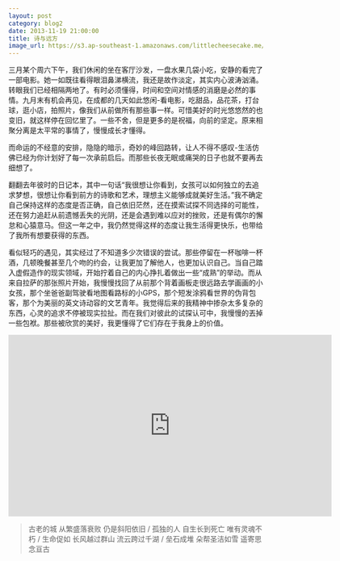 ```yaml
---
layout: post
category: blog2
date: 2013-11-19 21:00:00
title: 诗与远方
image_url: https://s3.ap-southeast-1.amazonaws.com/littlecheesecake.me/blog-post/blog2/archive/10203849815_12263f006b_h.jpg"
---
```


三月某个周六下午，我们休闲的坐在客厅沙发，一盘水果几袋小吃，安静的看完了一部电影。她一如既往看得眼泪鼻涕横流，我还是故作淡定，其实内心波涛汹涌。转眼我们已经相隔两地了。有时必须懂得，时间和空间对情感的消磨是必然的事情。九月末有机会再见，在成都的几天如此悠闲-看电影，吃甜品，品花茶，打台球，逛小店，拍照片，像我们从前做所有那些事一样。可惜美好的时光悠悠然的也变旧，就这样停在回忆里了。一些不舍，但是更多的是祝福，向前的坚定。原来相聚分离是太平常的事情了，慢慢成长才懂得。

而命运的不经意的安排，隐隐的暗示，奇妙的峰回路转，让人不得不感叹-生活仿佛已经为你计划好了每一次承前启后。而那些长夜无眠或痛哭的日子也就不要再去细想了。

翻翻去年彼时的日记本，其中一句话“我很想让你看到，女孩可以如何独立的去追求梦想，很想让你看到前方的诗歌和艺术，理想主义能够成就美好生活。”我不确定自己保持这样的态度是否正确，自己依旧茫然，还在摸索试探不同选择的可能性，还在努力追赶从前遗憾丢失的光阴，还是会遇到难以应对的挫败，还是有偶尔的懈怠和心猿意马。但这一年之中，我仍然觉得这样的态度让我生活得更快乐，也带给了我所有想要获得的东西。

看似轻巧的遇见，其实经过了不知道多少次错误的尝试。那些停留在一杯咖啡一杯酒，几顿晚餐甚至几个吻的约会，让我更加了解他人，也更加认识自己。当自己踏入虚假造作的现实领域，开始拧着自己的内心挣扎着做出一些“成熟”的举动。而从来自拉萨的那张照片开始，我慢慢找回了从前那个背着画板走很远路去学画画的小女孩，那个坐爸爸副驾驶看地图看路标的小GPS，那个短发涂鸦看世界的伪背包客，那个为美丽的英文诗动容的文艺青年。我觉得后来的我精神中掺杂太多复杂的东西，心灵的追求不停被现实拉扯。而在我们对彼此的试探认可中，我慢慢的丟掉一些包袱。那些被欣赏的美好，我更懂得了它们存在于我身上的价值。

<div class="video-container">
    <iframe class="video-frame"  width="640" height="360" src="https://www.youtube.com/embed/7iwUWXRkMQw?rel=0&autoplay=0&showinfo=0&controls=0" frameborder="0" allowfullscreen></iframe>
</div>

>古老的城 从繁盛落衰败 仍是斜阳依旧 / 孤独的人 自生长到死亡 唯有灵魂不朽 /  生命促如 长风越过群山 流云跨过千湖 / 垒石成堆 朵帮圣洁如雪 遥寄思念亘古